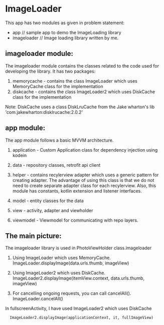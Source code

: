 # ImageLoader

This app has two modules as given in problem statement:
 - app      // sample app to demo the ImageLoading library
 - imageloader // Image loading library written by me.


 ## imageloader module:

 The imageloader module contains the classes related to the code used for developing the library.
 It has two packages:

 1. memorycache - contains the class ImageLoader which uses MemoryCache class for the implementation
 2. diskcache - contains the class ImageLoader2 which uses DiskCache class for the implementation

 Note: DiskCache uses a class DiskLruCache from the Jake wharton's lib 'com.jakewharton:disklrucache:2.0.2'

 ## app module:

 The app module follows a basic MVVM architecture.

 1. application - Custom Application class for dependency injection using kodein

 2. data - repository classes, retrofit api client

 3. helper - contains recylerview adapter which uses a generic pattern for creating adapter. The advantage of
 using this class is that we do not need to create separate adapter class for each recylerview.
 Also, this module has constants, kotlin extension and listener interfaces.

 4. model - entity classes for the data

 5. view - activity, adapter and viewholder

 6. viewmodel - Viewmodel for communicating with repo layers.


## The main picture:

 The imageloader library is used in PhotoViewHolder class.imageloader

1. Using ImageLoader which uses MemoryCache.
            ImageLoader.displayImage(data.urls.thumb, imageView)


2. Using ImageLoader2 which uses DiskCache.
            ImageLoader2.displayImage(itemView.context, data.urls.thumb, imageView)

3. For cancelling ongoing requests, you can call cancelAll().
            ImageLoader.cancelAll()


 In fullscreenActivity, I have used ImageLoader2 which uses DiskCache

      ImageLoader2.displayImage(applicationContext, it, fullImageView)



